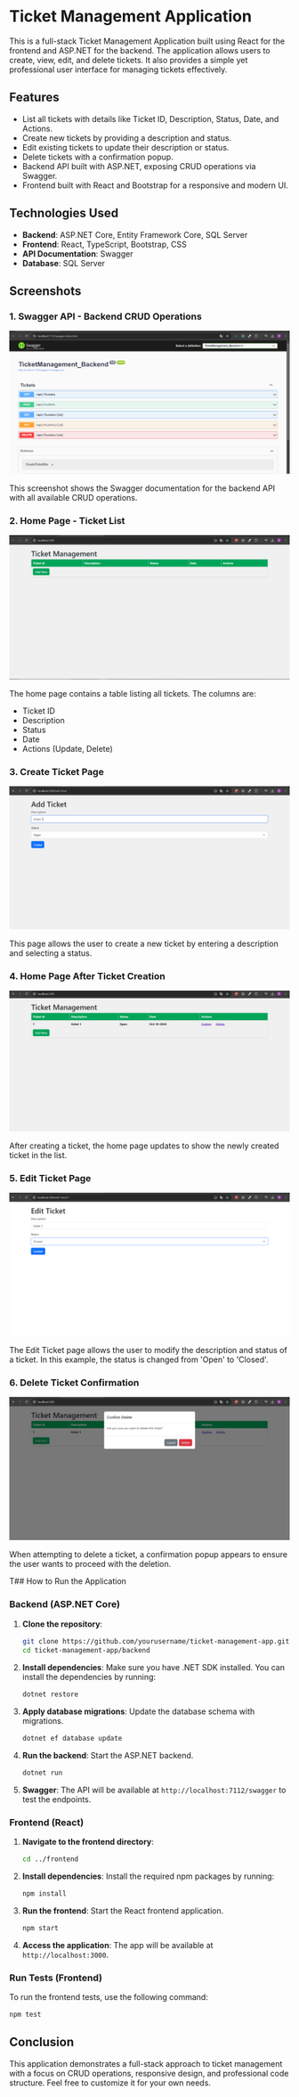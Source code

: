 # Ticket Management Application

This is a full-stack Ticket Management Application built using React for the frontend and ASP.NET for the backend. The application allows users to create, view, edit, and delete tickets. It also provides a simple yet professional user interface for managing tickets effectively.

## Features

- List all tickets with details like Ticket ID, Description, Status, Date, and Actions.
- Create new tickets by providing a description and status.
- Edit existing tickets to update their description or status.
- Delete tickets with a confirmation popup.
- Backend API built with ASP.NET, exposing CRUD operations via Swagger.
- Frontend built with React and Bootstrap for a responsive and modern UI.

## Technologies Used

- **Backend**: ASP.NET Core, Entity Framework Core, SQL Server
- **Frontend**: React, TypeScript, Bootstrap, CSS
- **API Documentation**: Swagger
- **Database**: SQL Server

## Screenshots

### 1. Swagger API - Backend CRUD Operations

![Swagger API](./Screens/backend%20swagger%20apis.png)

This screenshot shows the Swagger documentation for the backend API with all available CRUD operations.

### 2. Home Page - Ticket List

![Home Page](./Screens/home%20page.png)

The home page contains a table listing all tickets. The columns are:

- Ticket ID
- Description
- Status
- Date
- Actions (Update, Delete)

### 3. Create Ticket Page

![Create Ticket](./Screens/create%20ticket.png)

This page allows the user to create a new ticket by entering a description and selecting a status.

### 4. Home Page After Ticket Creation

![Home After Creation](./Screens/home%20page%20after%20create%20ticket.png)

After creating a ticket, the home page updates to show the newly created ticket in the list.

### 5. Edit Ticket Page

![Edit Ticket](./Screens/edit%20ticket.png)

The Edit Ticket page allows the user to modify the description and status of a ticket. In this example, the status is changed from 'Open' to 'Closed'.

### 6. Delete Ticket Confirmation

![Delete Confirmation](./Screens/pop%20up%20delete%20ticket.png)

When attempting to delete a ticket, a confirmation popup appears to ensure the user wants to proceed with the deletion.

T## How to Run the Application

### Backend (ASP.NET Core)

1. **Clone the repository**:
   ```bash
   git clone https://github.com/yourusername/ticket-management-app.git
   cd ticket-management-app/backend
   ```

2. **Install dependencies**:
   Make sure you have .NET SDK installed. You can install the dependencies by running:
   ```bash
   dotnet restore
   ```

3. **Apply database migrations**:
   Update the database schema with migrations.
   ```bash
   dotnet ef database update
   ```

4. **Run the backend**:
   Start the ASP.NET backend.
   ```bash
   dotnet run
   ```

5. **Swagger**:
   The API will be available at `http://localhost:7112/swagger` to test the endpoints.

### Frontend (React)

1. **Navigate to the frontend directory**:
   ```bash
   cd ../frontend
   ```

2. **Install dependencies**:
   Install the required npm packages by running:
   ```bash
   npm install
   ```

3. **Run the frontend**:
   Start the React frontend application.
   ```bash
   npm start
   ```

4. **Access the application**:
   The app will be available at `http://localhost:3000`.

### Run Tests (Frontend)

To run the frontend tests, use the following command:
```bash
npm test
```

## Conclusion

This application demonstrates a full-stack approach to ticket management with a focus on CRUD operations, responsive design, and professional code structure. Feel free to customize it for your own needs.
